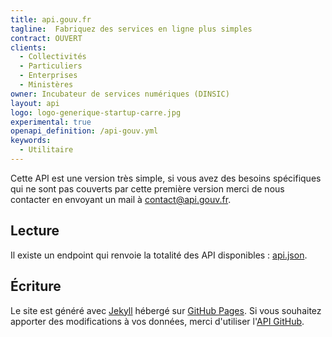 ```yaml
---
title: api.gouv.fr
tagline:  Fabriquez des services en ligne plus simples
contract: OUVERT
clients:
  - Collectivités
  - Particuliers
  - Enterprises
  - Ministères
owner: Incubateur de services numériques (DINSIC)
layout: api
logo: logo-generique-startup-carre.jpg
experimental: true
openapi_definition: /api-gouv.yml
keywords:
  - Utilitaire
---
```


Cette API est une version très simple, si vous avez des besoins spécifiques qui ne sont pas couverts par cette première version merci de nous contacter en envoyant un mail à [contact@api.gouv.fr](mailto:contact@api.gouv.fr).

## Lecture

Il existe un endpoint qui renvoie la totalité des API disponibles : [api.json](/api/v1/api.json).

## Écriture
Le site est généré avec [Jekyll](http://jekyllrb.com/) hébergé sur [GitHub Pages](https://pages.github.com). Si vous souhaitez apporter des modifications à vos données, merci d'utiliser l'[API GitHub](https://developer.github.com/v3).
